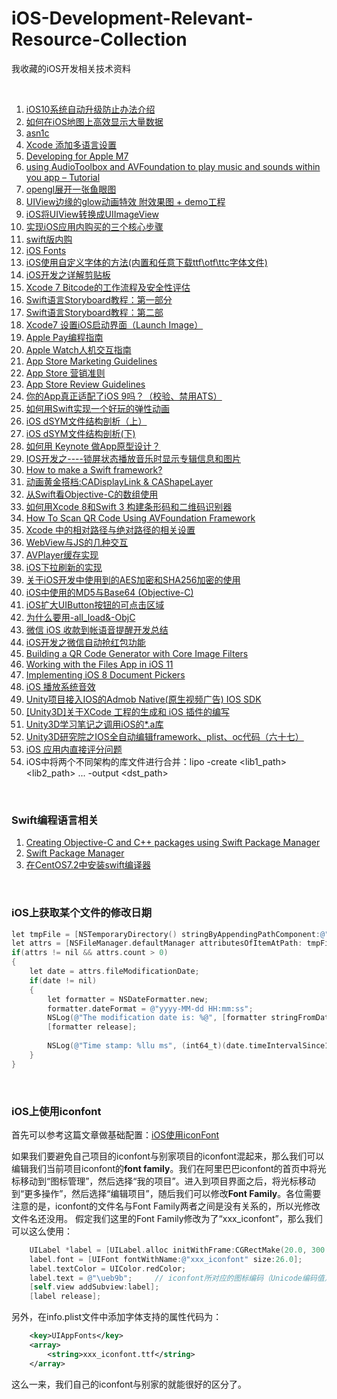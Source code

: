 # iOS-Development-Relevant-Resource-Collection
我收藏的iOS开发相关技术资料

<br />

1. [iOS10系统自动升级防止办法介绍](https://m.cr173.com/w/115259)
1. [如何在iOS地图上高效显示大量数据](http://www.cocoachina.com/gamedev/misc/2013/1216/7548.html)
1. [asn1c](https://github.com/vlm/asn1c/blob/master/INSTALL.md)
1. [Xcode 添加多语言设置](https://www.bobolee.me/xcode-project-support-international.html)
1. [Developing for Apple M7](http://conradstoll.com/blog/2013/11/24/developing-for-the-m7)
1. [using AudioToolbox and AVFoundation to play music and sounds within you app – Tutorial](http://www.xappsoftware.com/wordpress/2013/12/05/ios-sdk-using-audiotoolbox-and-avfoundation-to-play-music-and-sounds-within-you-app-tutorial/)
1. [opengl展开一张鱼眼图](http://www.cocoachina.com/bbs/read.php?tid=177145)
1. [UIView边缘的glow动画特效 附效果图 + demo工程](http://www.cocoachina.com/bbs/read.php?tid=176102)
1. [iOS将UIView转换成UIImageView](https://blog.csdn.net/ICHENKE/article/details/49181355)
1. [实现iOS应用内购买的三个核心步骤](http://blog.csdn.net/nimingzhe2008/article/details/19759589)
1. [swift版内购](http://www.cnblogs.com/helloandroid/p/4613683.html)
1. [iOS Fonts](http://iosfonts.com)
1. [iOS使用自定义字体的方法(内置和任意下载ttf\otf\ttc字体文件)](https://blog.csdn.net/liuyang11908/article/details/62044319)
1. [iOS开发之详解剪贴板](http://blog.csdn.net/zhuqilin0/article/details/6661044)
1. [Xcode 7 Bitcode的工作流程及安全性评估](http://www.cocoachina.com/ios/20151218/14744.html)
1. [Swift语言Storyboard教程：第一部分](http://www.cocoachina.com/swift/20150112/10892.html)
1. [Swift语言Storyboard教程：第二部](http://www.cocoachina.com/swift/20150114/10924.html)
1. [Xcode7 设置iOS启动界面（Launch Image）](https://www.jianshu.com/p/a3315f6896a7)
1. [Apple Pay编程指南](http://www.cocoachina.com/ios/20150126/11019.html)
1. [Apple Watch人机交互指南](http://www.cocoachina.com/design/20150312/10314.html)
1. [App Store Marketing Guidelines](https://developer.apple.com/app-store/marketing/guidelines/)
1. [App Store 营销准则](https://developer.apple.com/app-store/marketing/guidelines/cn/)
1. [App Store Review Guidelines](https://developer.apple.com/app-store/review/guidelines/)
1. [你的App真正适配了iOS 9吗？（校验、禁用ATS）](http://www.csdn.net/article/2015-09-11/2825675)
1. [如何用Swift实现一个好玩的弹性动画](http://www.cocoachina.com/swift/20150911/13215.html)
1. [iOS dSYM文件结构剖析（上）](http://www.csdn.net/article/2015-08-04/2825369)
1. [iOS dSYM文件结构剖析(下)](http://blog.csdn.net/MaximLi/article/details/47300171)
1. [如何用 Keynote 做App原型设计？](http://www.cocoachina.com/design/20141023/10017.html)
1. [IOS开发之----锁屏状态播放音乐时显示专辑信息和图片](http://blog.sina.com.cn/s/blog_71715bf801019xxr.html)
1. [How to make a Swift framework?](https://theswiftdev.com/2017/10/23/how-to-make-a-swift-framework/)
1. [动画黄金搭档:CADisplayLink & CAShapeLayer](http://www.cocoachina.com/ios/20161202/18252.html)
1. [从Swift看Objective-C的数组使用](http://www.cocoachina.com/ios/20161222/18420.html)
1. [如何用Xcode 8和Swift 3 构建条形码和二维码识别器](http://www.cocoachina.com/ios/20161228/18394.html)
1. [How To Scan QR Code Using AVFoundation Framework](https://www.appcoda.com/qr-code-ios-programming-tutorial/)
1. [Xcode 中的相对路径与绝对路径的相关设置](http://www.cnblogs.com/sandyzhang/p/5639586.html)
1. [WebView与JS的几种交互](http://www.jianshu.com/p/0042d8eb67c0)
1. [AVPlayer缓存实现](http://www.cnblogs.com/graveliang/p/5711783.html)
1. [iOS下拉刷新的实现](http://www.jianshu.com/p/423150df669d)
1. [关于iOS开发中使用到的AES加密和SHA256加密的使用](http://blog.csdn.net/codingfire/article/details/50384986)
1. [iOS中使用的MD5与Base64 (Objective-C)](https://www.jianshu.com/p/bdcd1c5f2685)
1. [iOS扩大UIButton按钮的可点击区域](https://my.oschina.net/zhxx/blog/833549?utm_medium=referral)
1. [为什么要用-all_load&-ObjC](http://www.cocoachina.com/bbs/read.php?tid=141097)
1. [微信 iOS 收款到帐语音提醒开发总结](http://geek.csdn.net/news/detail/235961)
1. [iOS开发之微信自动抢红包功能](http://blog.csdn.net/zhonggaorong/article/details/51224813)
1. [Building a QR Code Generator with Core Image Filters](https://www.appcoda.com/qr-code-generator-tutorial/)
1. [Working with the Files App in iOS 11](https://www.bignerdranch.com/blog/working-with-the-files-app-in-ios-11/)
1. [Implementing iOS 8 Document Pickers](https://www.macstories.net/tutorials/implementing-ios-8-document-pickers/)
1. [iOS 播放系统音效](https://blog.csdn.net/zhangdalang/article/details/53906910)
1. [Unity项目接入IOS的Admob Native(原生视频广告) IOS SDK](https://blog.csdn.net/qq_39108767/article/details/84426400)
1. [\[Unity3D\]关于XCode 工程的生成和 iOS 插件的编写](https://www.jianshu.com/p/ac37de27b404)
1. [Unity3D学习笔记之调用iOS的*.a库](https://gameinstitute.qq.com/community/detail/111853)
1. [Unity3D研究院之IOS全自动编辑framework、plist、oc代码（六十七）](https://blog.csdn.net/anypkv/article/details/72303571)
1. [iOS 应用内直接评分问题](https://blog.csdn.net/a18337101357/article/details/80282891)
1. iOS中将两个不同架构的库文件进行合并：lipo -create <lib1_path> <lib2_path> ... -output <dst_path>

<br/>

### Swift编程语言相关

1. [Creating Objective-C and C++ packages using Swift Package Manager](http://ankit.im/swift/2016/05/21/creating-objc-cpp-packages-with-swift-package-manager/)
1. [Swift Package Manager](https://github.com/apple/swift-package-manager/tree/master/Documentation)
1. [在CentOS7.2中安装swift编译器](https://blog.csdn.net/solan8/article/details/80674953)

<br />

### iOS上获取某个文件的修改日期

```objectivec
let tmpFile = [NSTemporaryDirectory() stringByAppendingPathComponent:@"a.txt"];
let attrs = [NSFileManager.defaultManager attributesOfItemAtPath: tmpFile error:NULL];
if(attrs != nil && attrs.count > 0)
{
    let date = attrs.fileModificationDate;
    if(date != nil)
    {
        let formatter = NSDateFormatter.new;
        formatter.dateFormat = @"yyyy-MM-dd HH:mm:ss";
        NSLog(@"The modification date is: %@", [formatter stringFromDate:date]);
        [formatter release];
        
        NSLog(@"Time stamp: %llu ms", (int64_t)(date.timeIntervalSince1970 * 1000.0));
    }
}
```

<br />

### iOS上使用iconfont

首先可以参考这篇文章做基础配置：[iOS使用iconFont](https://www.jianshu.com/p/36007fc8ba10)

如果我们要避免自己项目的iconfont与别家项目的iconfont混起来，那么我们可以编辑我们当前项目iconfont的**font family**。我们在阿里巴巴iconfont的首页中将光标移动到“图标管理”，然后选择“我的项目”。进入到项目界面之后，将光标移动到“更多操作”，然后选择“编辑项目”，随后我们可以修改**Font Family**。各位需要注意的是，iconfont的文件名与Font Family两者之间是没有关系的，所以光修改文件名还没用。
假定我们这里的Font Family修改为了“xxx_iconfont”，那么我们可以这么使用：
```objectivec
    UILabel *label = [UILabel.alloc initWithFrame:CGRectMake(20.0, 300.0, 30.0, 30.0)];
    label.font = [UIFont fontWithName:@"xxx_iconfont" size:26.0];
    label.textColor = UIColor.redColor;
    label.text = @"\ueb9b";     // iconfont所对应的图标编码（Unicode编码值）
    [self.view addSubview:label];
    [label release];
```

另外，在info.plist文件中添加字体支持的属性代码为：
```xml
	<key>UIAppFonts</key>
	<array>
		<string>xxx_iconfont.ttf</string>
	</array>
```

这么一来，我们自己的iconfont与别家的就能很好的区分了。

